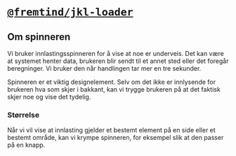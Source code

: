 # [`@fremtind/jkl-loader`](https://fremtind.github.io/jokul/components/loader/)

## Om spinneren

Vi bruker innlastingsspinneren for å vise at noe er underveis. Det kan være at systemet henter data, brukeren blir sendt til et annet sted eller det foregår beregninger. Vi bruker den når handlingen tar mer en tre sekunder.

Spinneren er et viktig designelement. Selv om det ikke er innlysende for brukeren hva som skjer i bakkant, kan vi trygge brukeren på at det faktisk skjer noe og vise det tydelig.

### Størrelse

Når vi vil vise at innlasting gjelder et bestemt element på en side eller et bestemt område, kan vi krympe spinneren, for eksempel slik at den passer på en knapp.
